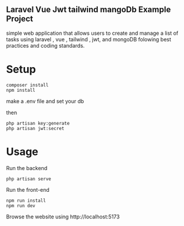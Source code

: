 ## Laravel Vue Jwt tailwind mangoDb Example Project
simple web application that allows users to create and manage a list of tasks using laravel , vue , tailwind , jwt, and mongoDB folowing best practices and coding standards.


# Setup

```
composer install
npm install
```

make a .env file and set your db

then
```
php artisan key:generate
php artisan jwt:secret
```

# Usage

Run the backend
```
php artisan serve
```

Run the front-end
```
npm run install
npm run dev
```

Browse the website using
http://localhost:5173

